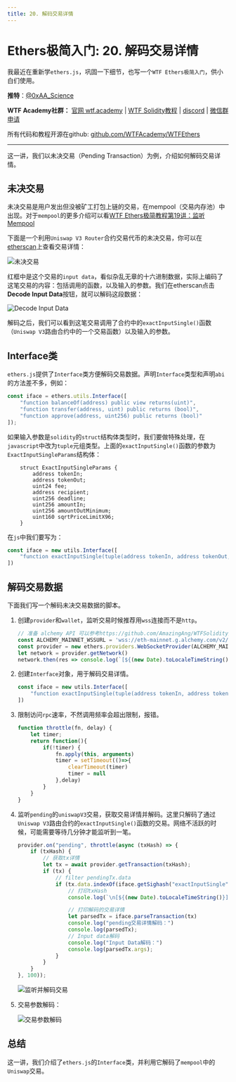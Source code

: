 ```yaml
---
title: 20. 解码交易详情
---
```


# Ethers极简入门: 20. 解码交易详情

我最近在重新学`ethers.js`，巩固一下细节，也写一个`WTF Ethers极简入门`，供小白们使用。

**推特**：[@0xAA_Science](https://twitter.com/0xAA_Science)

**WTF Academy社群：** [官网 wtf.academy](https://wtf.academy) | [WTF Solidity教程](https://github.com/AmazingAng/WTFSolidity) | [discord](https://discord.gg/5akcruXrsk) | [微信群申请](https://docs.google.com/forms/d/e/1FAIpQLSe4KGT8Sh6sJ7hedQRuIYirOoZK_85miz3dw7vA1-YjodgJ-A/viewform?usp=sf_link)

所有代码和教程开源在github: [github.com/WTFAcademy/WTFEthers](https://github.com/WTFAcademy/WTFEthers)

-----

这一讲，我们以未决交易（Pending Transaction）为例，介绍如何解码交易详情。

## 未决交易

未决交易是用户发出但没被矿工打包上链的交易，在mempool（交易内存池）中出现。对于`mempool`的更多介绍可以看[WTF Ethers极简教程第19讲：监听Mempool](https://github.com/WTFAcademy/WTFEthers/blob/main/19_Mempool/readme.md)

下面是一个利用`Uniswap V3 Router`合约交易代币的未决交易，你可以在[etherscan](https://etherscan.io/tx/0xbe5af8b8885ea9d6ae8a2f3f44315554ff62daebf3f99b42eae9d4cda880208e)上查看交易详情：

![未决交易](./img/20-1.png)

红框中是这个交易的`input data`，看似杂乱无章的十六进制数据，实际上编码了这笔交易的内容：包括调用的函数，以及输入的参数。我们在etherscan点击**Decode Input Data**按钮，就可以解码这段数据：

![Decode Input Data](./img/20-2.png)

解码之后，我们可以看到这笔交易调用了合约中的`exactInputSingle()`函数（`Uniswap V3`路由合约中的一个交易函数）以及输入的参数。

## Interface类

`ethers.js`提供了`Interface`类方便解码交易数据。声明`Interface`类型和声明`abi`的方法差不多，例如：

```js
const iface = ethers.utils.Interface([
    "function balanceOf(address) public view returns(uint)",
    "function transfer(address, uint) public returns (bool)",
    "function approve(address, uint256) public returns (bool)"
]);
```

如果输入参数是`solidity`的`struct`结构体类型时，我们要做特殊处理，在`javascript`中改为`tuple`元组类型。上面的`exactInputSingle()`函数的参数为`ExactInputSingleParams`结构体：
```solidity
    struct ExactInputSingleParams {
        address tokenIn;
        address tokenOut;
        uint24 fee;
        address recipient;
        uint256 deadline;
        uint256 amountIn;
        uint256 amountOutMinimum;
        uint160 sqrtPriceLimitX96;
    }
```

在`js`中我们要写为：

```js
const iface = new utils.Interface([
    "function exactInputSingle(tuple(address tokenIn, address tokenOut, uint24 fee, address recipient, uint deadline, uint amountIn, uint amountOutMinimum, uint160 sqrtPriceLimitX96) calldata) external payable returns (uint amountOut)",
])
```

## 解码交易数据

下面我们写一个解码未决交易数据的脚本。

1. 创建`provider`和`wallet`，监听交易时候推荐用`wss`连接而不是`http`。

    ```js
    // 准备 alchemy API 可以参考https://github.com/AmazingAng/WTFSolidity/blob/main/Topics/Tools/TOOL04_Alchemy/readme.md 
    const ALCHEMY_MAINNET_WSSURL = 'wss://eth-mainnet.g.alchemy.com/v2/oKmOQKbneVkxgHZfibs-iFhIlIAl6HDN';
    const provider = new ethers.providers.WebSocketProvider(ALCHEMY_MAINNET_WSSURL);
    let network = provider.getNetwork()
    network.then(res => console.log(`[${(new Date).toLocaleTimeString()}] 连接到 chain ID ${res.chainId}`));
    ```

2. 创建`Interface`对象，用于解码交易详情。

    ```js
    const iface = new utils.Interface([
        "function exactInputSingle(tuple(address tokenIn, address tokenOut, uint24 fee, address recipient, uint deadline, uint amountIn, uint amountOutMinimum, uint160 sqrtPriceLimitX96) calldata) external payable returns (uint amountOut)",
    ])
    ```

3. 限制访问`rpc`速率，不然调用频率会超出限制，报错。

    ```js
    function throttle(fn, delay) {
        let timer;
        return function(){
            if(!timer) {
                fn.apply(this, arguments)
                timer = setTimeout(()=>{
                    clearTimeout(timer)
                    timer = null
                },delay)
            }
        }
    }
    ```

4. 监听`pending`的`uniswapV3`交易，获取交易详情并解码。这里只解码了通过`Uniswap V3`路由合约的`exactInputSingle()`函数的交易。网络不活跃的时候，可能需要等待几分钟才能监听到一笔。

    ```js
    provider.on("pending", throttle(async (txHash) => {
        if (txHash) {
            // 获取tx详情
            let tx = await provider.getTransaction(txHash);
            if (tx) {
                // filter pendingTx.data
                if (tx.data.indexOf(iface.getSighash("exactInputSingle")) !== -1) {
                    // 打印txHash
                    console.log(`\n[${(new Date).toLocaleTimeString()}] 监听Pending交易: ${txHash} \r`);

                    // 打印解码的交易详情
                    let parsedTx = iface.parseTransaction(tx)
                    console.log("pending交易详情解码：")
                    console.log(parsedTx);
                    // Input data解码
                    console.log("Input Data解码：")
                    console.log(parsedTx.args);
                }
            }
        }
    }, 100));
    ```

    ![监听并解码交易](./img/20-3.png)

5. 交易参数解码：

    ![交易参数解码](./img/20-4.png)

## 总结

这一讲，我们介绍了`ethers.js`的`Interface`类，并利用它解码了`mempool`中的`Uniswap`交易。